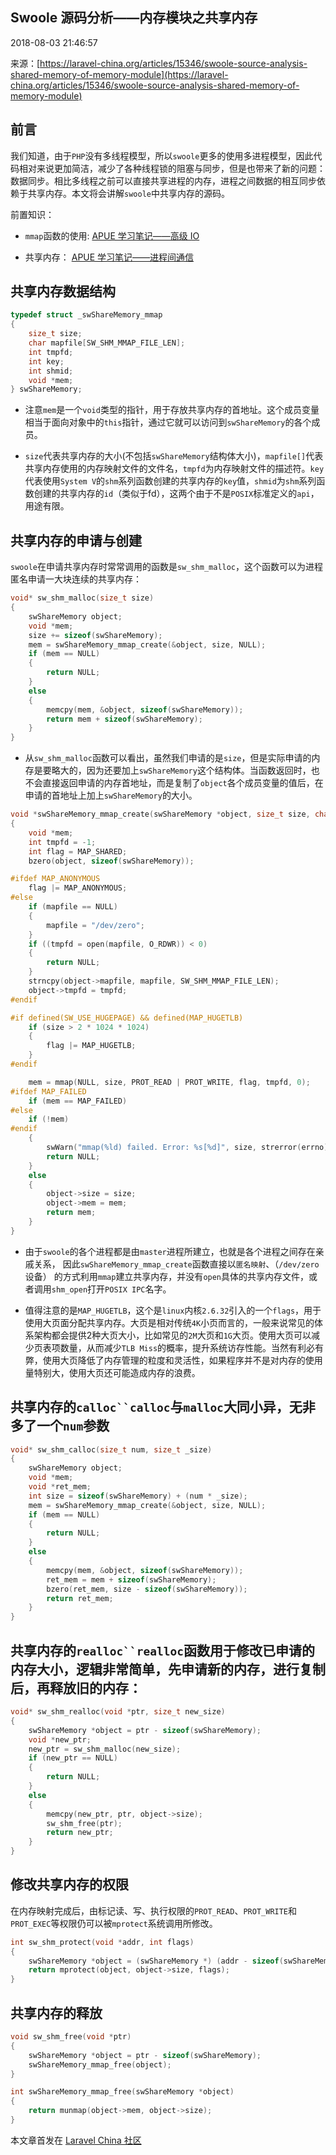 ## Swoole 源码分析——内存模块之共享内存

2018-08-03 21:46:57

来源：[https://laravel-china.org/articles/15346/swoole-source-analysis-shared-memory-of-memory-module](https://laravel-china.org/articles/15346/swoole-source-analysis-shared-memory-of-memory-module)


## 前言

我们知道，由于`PHP`没有多线程模型，所以`swoole`更多的使用多进程模型，因此代码相对来说更加简洁，减少了各种线程锁的阻塞与同步，但是也带来了新的问题：数据同步。相比多线程之前可以直接共享进程的内存，进程之间数据的相互同步依赖于共享内存。本文将会讲解`swoole`中共享内存的源码。

前置知识：

* `mmap`函数的使用: [APUE 学习笔记——高级 IO][0]

* 共享内存： [APUE 学习笔记——进程间通信][1]



## 共享内存数据结构

```c
typedef struct _swShareMemory_mmap
{
    size_t size;
    char mapfile[SW_SHM_MMAP_FILE_LEN];
    int tmpfd;
    int key;
    int shmid;
    void *mem;
} swShareMemory;

```

* 注意`mem`是一个`void`类型的指针，用于存放共享内存的首地址。这个成员变量相当于面向对象中的`this`指针，通过它就可以访问到`swShareMemory`的各个成员。


* `size`代表共享内存的大小(不包括`swShareMemory`结构体大小)，`mapfile[]`代表共享内存使用的内存映射文件的文件名，`tmpfd`为内存映射文件的描述符。`key`代表使用`System V`的`shm`系列函数创建的共享内存的`key`值，`shmid`为`shm`系列函数创建的共享内存的`id`（类似于fd），这两个由于不是`POSIX`标准定义的`api`，用途有限。


## 共享内存的申请与创建
`swoole`在申请共享内存时常常调用的函数是`sw_shm_malloc`，这个函数可以为进程匿名申请一大块连续的共享内存：

```c
void* sw_shm_malloc(size_t size)
{
    swShareMemory object;
    void *mem;
    size += sizeof(swShareMemory);
    mem = swShareMemory_mmap_create(&object, size, NULL);
    if (mem == NULL)
    {
        return NULL;
    }
    else
    {
        memcpy(mem, &object, sizeof(swShareMemory));
        return mem + sizeof(swShareMemory);
    }
}
```

* 从`sw_shm_malloc`函数可以看出，虽然我们申请的是`size`，但是实际申请的内存是要略大的，因为还要加上`swShareMemory`这个结构体。当函数返回时，也不会直接返回申请的内存首地址，而是复制了`object`各个成员变量的值后，在申请的首地址上加上`swShareMemory`的大小。


```c
void *swShareMemory_mmap_create(swShareMemory *object, size_t size, char *mapfile)
{
    void *mem;
    int tmpfd = -1;
    int flag = MAP_SHARED;
    bzero(object, sizeof(swShareMemory));

#ifdef MAP_ANONYMOUS
    flag |= MAP_ANONYMOUS;
#else
    if (mapfile == NULL)
    {
        mapfile = "/dev/zero";
    }
    if ((tmpfd = open(mapfile, O_RDWR)) < 0)
    {
        return NULL;
    }
    strncpy(object->mapfile, mapfile, SW_SHM_MMAP_FILE_LEN);
    object->tmpfd = tmpfd;
#endif

#if defined(SW_USE_HUGEPAGE) && defined(MAP_HUGETLB)
    if (size > 2 * 1024 * 1024)
    {
        flag |= MAP_HUGETLB;
    }
#endif

    mem = mmap(NULL, size, PROT_READ | PROT_WRITE, flag, tmpfd, 0);
#ifdef MAP_FAILED
    if (mem == MAP_FAILED)
#else
    if (!mem)
#endif
    {
        swWarn("mmap(%ld) failed. Error: %s[%d]", size, strerror(errno), errno);
        return NULL;
    }
    else
    {
        object->size = size;
        object->mem = mem;
        return mem;
    }
}

```

* 由于`swoole`的各个进程都是由`master`进程所建立，也就是各个进程之间存在亲戚关系， 因此`swShareMemory_mmap_create`函数直接以`匿名映射`、（`/dev/zero`设备） 的方式利用`mmap`建立共享内存，并没有`open`具体的共享内存文件，或者调用`shm_open`打开`POSIX IPC`名字。


* 值得注意的是`MAP_HUGETLB`，这个是`linux`内核`2.6.32`引入的一个`flags`，用于使用大页面分配共享内存。大页是相对传统`4K`小页而言的，一般来说常见的体系架构都会提供2种大页大小，比如常见的`2M`大页和`1G`大页。使用大页可以减少页表项数量，从而减少`TLB Miss`的概率，提升系统访存性能。当然有利必有弊，使用大页降低了内存管理的粒度和灵活性，如果程序并不是对内存的使用量特别大，使用大页还可能造成内存的浪费。


## 共享内存的`calloc``calloc`与`malloc`大同小异，无非多了一个`num`参数

```c
void* sw_shm_calloc(size_t num, size_t _size)
{
    swShareMemory object;
    void *mem;
    void *ret_mem;
    int size = sizeof(swShareMemory) + (num * _size);
    mem = swShareMemory_mmap_create(&object, size, NULL);
    if (mem == NULL)
    {
        return NULL;
    }
    else
    {
        memcpy(mem, &object, sizeof(swShareMemory));
        ret_mem = mem + sizeof(swShareMemory);
        bzero(ret_mem, size - sizeof(swShareMemory));
        return ret_mem;
    }
}

```
## 共享内存的`realloc``realloc`函数用于修改已申请的内存大小，逻辑非常简单，先申请新的内存，进行复制后，再释放旧的内存：

```c
void* sw_shm_realloc(void *ptr, size_t new_size)
{
    swShareMemory *object = ptr - sizeof(swShareMemory);
    void *new_ptr;
    new_ptr = sw_shm_malloc(new_size);
    if (new_ptr == NULL)
    {
        return NULL;
    }
    else
    {
        memcpy(new_ptr, ptr, object->size);
        sw_shm_free(ptr);
        return new_ptr;
    }
}

```
## 修改共享内存的权限

在内存映射完成后，由标记读、写、执行权限的`PROT_READ`、`PROT_WRITE`和`PROT_EXEC`等权限仍可以被`mprotect`系统调用所修改。

```c
int sw_shm_protect(void *addr, int flags)
{
    swShareMemory *object = (swShareMemory *) (addr - sizeof(swShareMemory));
    return mprotect(object, object->size, flags);
}

```
## 共享内存的释放

```c
void sw_shm_free(void *ptr)
{
    swShareMemory *object = ptr - sizeof(swShareMemory);
    swShareMemory_mmap_free(object);
}

int swShareMemory_mmap_free(swShareMemory *object)
{
    return munmap(object->mem, object->size);
}

```

本文章首发在 [Laravel China 社区][2]


[0]: https://laravel-china.org/articles/13815/apue-learning-notes-advanced-io
[1]: https://laravel-china.org/articles/13822/apue-learning-notes-interprocess-communication
[2]: https://laravel-china.org/